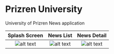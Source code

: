 # Prizren University
 University of Prizren News application

Splash Screen                |  News List            | News Detail
:-------------------------:|:-------------------------:|:-------------------------:
![alt text](https://user-images.githubusercontent.com/48730205/109386861-f48ef280-78fd-11eb-9f35-07159b57547d.jpeg "Splash Screen")  |  ![alt text](https://user-images.githubusercontent.com/48730205/109386860-f35dc580-78fd-11eb-9f67-92c95a0ddc2d.jpeg "News List")  |  ![alt text](https://user-images.githubusercontent.com/48730205/109386858-f2c52f00-78fd-11eb-9230-dc12633ebde0.jpeg "News Detail")  

